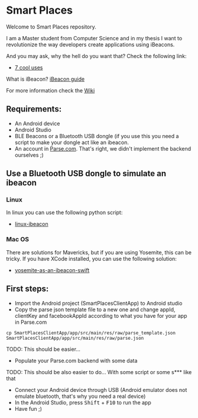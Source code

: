 Smart Places
======================

Welcome to Smart Places repository.

I am a Master student from Computer Science and in my thesis I want to revolutionize the way developers create applications using iBeacons.

And you may ask, why the hell do you want that?
Check the following link:
* [7 cool uses](http://www.infoworld.com/article/2606357/mobile-technology/160948-7-cool-uses-of-beacons-you-may-not-expect.html)

What is iBeacon?
[iBeacon guide](http://www.ibeacon.com/what-is-ibeacon-a-guide-to-beacons/)

For more information check the
[Wiki](https://github.com/samfcmc/master-thesis/wiki)

## Requirements:
* An Android device
* Android Studio
* BLE Beacons or a Bluetooth USB dongle (if you use this you need a script to make your dongle act like an ibeacon.
* An account in [Parse.com](https://parse.com/). That's right, we didn't implement the backend ourselves ;)

## Use a Bluetooth USB dongle to simulate an ibeacon
### Linux
In linux you can use the following python script:
* [linux-ibeacon](https://github.com/samfcmc/linux-ibeacon)

### Mac OS
There are solutions for Mavericks, but if you are using Yosemite, this can be tricky.
If you have XCode installed, you can use the following solution:
* [yosemite-as-an-ibeacon-swift](https://updatemycode.com/2014/11/29/yosemite-as-an-ibeacon-swift/)

## First steps:
* Import the Android project (SmartPlacesClientApp) to Android studio
* Copy the parse json template file to a new one and change appId, clientKey and facebookAppId according to what you have for your app in Parse.com
```
cp SmartPlacesClientApp/app/src/main/res/raw/parse_template.json SmartPlacesClientApp/app/src/main/res/raw/parse.json
```

TODO: This should be easier...
* Populate your Parse.com backend with some data

TODO: This should be also easier to do... With some script or some s*** like that

* Connect your Android device through USB (Android emulator does not emulate bluetooth, that's why you need a real device)
* In the Android Studio, press <kbd>Shift</kbd> + <kbd>F10</kbd> to run the app
* Have fun ;)
